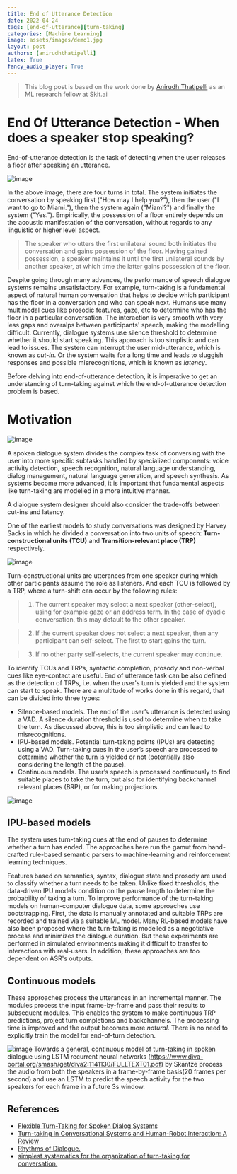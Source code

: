 ```yaml
---
title: End of Utterance Detection
date: 2022-04-24
tags: [end-of-utterance][turn-taking]
categories: [Machine Learning]
image: assets/images/demo1.jpg
layout: post
authors: [anirudhthatipelli]
latex: True
fancy_audio_player: True
---
```


> This blog post is based on the work done by [Anirudh 
> Thatipelli](https://github.com/Anirudh257) as an ML research fellow at Skit.ai

# End Of Utterance Detection - When does a speaker stop speaking?

End-of-utterance detection is the task of detecting when the user releases a floor after speaking an utterance.

![image](https://user-images.githubusercontent.com/16001446/164991645-fadf9a68-3e75-4077-8050-5aabdc30b2d1.png)

In the above image, there are four turns in total. The system initiates the conversation by speaking first ("How may I help you?"), then the user 
("I want to go to Miami."), then the system again ("Miami?") and finally the system ("Yes."). Empirically, the possession of a floor entirely depends on
the acoustic manifestation of the conversation, without regards to any linguistic or higher level aspect. 

> The speaker who utters the first unilateral sound both initiates the conversation and gains possession of the floor. Having gained possession, a speaker
maintains it until the first unilateral sounds by another speaker, at which time the latter gains possession of the floor.

Despite going through many advances, the performance of speech dialogue systems remains unsatisfactory. For example, turn-taking is a fundamental aspect of natural human conversation that helps to decide which participant has the floor in a conversation and who can speak next. Humans use many multimodal cues like prosodic features, gaze, etc to determine who has the floor in a particular conversation. The interaction is very smooth with very less gaps and overalps between participants' speech, making the modelling difficult. Currently, dialogue systems use silence threshold to determine whether it should start speaking. This approach is too simplistic and can lead to issues. The system can interrupt the user mid-utterance, which is known as *cut-in*. Or the system waits for a long time and leads to sluggish responses and possible misrecognitions, which is known as *latency*. 

Before delving into end-of-utterance detection, it is imperative to get an understanding of turn-taking against which the end-of-utterance detection 
problem is based.

# Motivation

![image](https://user-images.githubusercontent.com/16001446/164992521-4e4242b7-9994-4625-b566-4a0a72317519.png)

A spoken dialogue system divides the complex task of conversing with the user into more specific subtasks handled by specialized components: voice 
activity detection, speech recognition, natural language understanding, dialog management, natural language generation, and speech synthesis. As systems
become more advanced, it is important that fundamental aspects like turn-taking are modelled in a more intuitive manner.

A dialogue system designer should also consider the trade-offs between cut-ins and latency. 

One of the earliest models to study conversations was designed by Harvey Sacks in which he divided a conversation into two units of speech: **Turn-constructional units (TCU)** and **Transition-relevant place (TRP)** respectively. 

![image](https://user-images.githubusercontent.com/16001446/164993172-cc7293f1-5267-434a-9f77-a241b44a0421.png)

Turn-constructional units are utterances from one speaker during which other participants assume the role as listeners. And each TCU is followed by a 
TRP, where a turn-shift can occur by the following rules:

>1. The current speaker may select a next speaker (other-select), using for example gaze or an address term. In the case of
dyadic conversation, this may default to the other speaker.

>2. If the current speaker does not select a next speaker, then any participant can self-select. The first to start gains the turn.

>3. If no other party self-selects, the current speaker may continue.

To identify TCUs and TRPs, syntactic completion, prosody and non-verbal cues like eye-contact are useful. End of utterance task can be also defined as the detection of TRPs, i.e. when the user's turn is yielded and the system can start to speak. There are a multitude of works done in this regard, that 
can be divided into three types:

* Silence-based models. The end of the user’s utterance is detected using a VAD. A silence duration threshold is used to determine when to take the turn. 
As discussed above, this is too simplistic and can lead to misrecognitions.
* IPU-based models. Potential turn-taking points (IPUs) are detecting using a VAD. Turn-taking cues in the user’s speech are processed to determine whether the turn is yielded or not (potentially also considering the length of the pause).
* Continuous models. The user’s speech is processed continuously to find suitable places to take the turn, but also for identifying backchannel relevant places (BRP), or for making projections.

![image](https://user-images.githubusercontent.com/16001446/165028917-d3639f4c-8fa9-44d9-88ec-5dd0928f325a.png)

## IPU-based models

The system uses turn-taking cues at the end of pauses to determine whether a turn has ended. The approaches here run the gamut from hand-crafted rule-based semantic parsers to machine-learning and reinforcement learning techniques. 

Features based on semantics, syntax, dialogue state and prosody are used to classify whether a turn needs to be taken. Unlike fixed thresholds, the data-driven IPU models condition on the pause length to determine the probability of taking a turn. To improve performance of the turn-taking models on human-computer dialogue data, some approaches use bootstrapping. First, the data is manually annotated and suitable TRPs are recorded and trained via a suitable ML model. Many RL-based models have also been proposed where the turn-taking is modelled as a negotiative process and minimizes the dialogue duration. But these experiments are performed in simulated environments making it difficult to transfer to interactions with real-users. In addition, these approaches are too dependent on ASR's outputs.

## Continuous models

These approaches process the utterances in an incremental manner. The modules process the input frame-by-frame and pass their results to subsequent modules. This enables the system to make continuous TRP predictions, project turn completions and backchannels. The processing time is improved and the output becomes more *natural*. There is no need to explicitly train the model for end-of-turn detection. 

![image](https://user-images.githubusercontent.com/16001446/165454581-fceb250f-342f-4ca8-981d-bd635b922478.png)
Towards a general, continuous model of turn-taking in spoken dialogue using LSTM recurrent neural networks
(https://www.diva-portal.org/smash/get/diva2:1141130/FULLTEXT01.pdf) by Skantze process the audio from both the speakers in a frame-by-frame basis(20 frames per second) and use an LSTM to predict the speech activity for the two speakers for each frame in a future 3s window. 



## References

+ [Flexible Turn-Taking for Spoken Dialog Systems](https://www.lti.cs.cmu.edu/sites/default/files/research/thesis/2008/antoine_raux_flexible_turn-taking_for_spoken_dialog_systems.pdf)
+ [Turn-taking in Conversational Systems and Human-Robot Interaction: A Review](https://www.sciencedirect.com/science/article/pii/S088523082030111X)
+ [Rhythms of Dialogue.](https://citeseerx.ist.psu.edu/viewdoc/download?doi=10.1.1.384.968&rep=rep1&type=pdf)
+ [ simplest systematics for the organization of turn-taking for conversation.](https://pure.mpg.de/rest/items/item_2376846/component/file_2376845/content)
